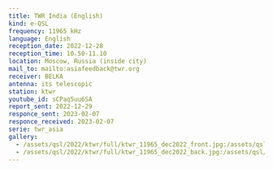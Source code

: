 ```yaml
---
title: TWR India (English)
kind: e-QSL
frequency: 11965 kHz
language: English
reception_date: 2022-12-28
reception_time: 10.50-11.10
location: Moscow, Russia (inside city)
mail_to: mailto:asiafeedback@twr.org
receiver: BELKA
antenna: its telescopic
station: ktwr
youtube_id: sCPaq5uu6SA
report_sent: 2022-12-29
responce_sent: 2023-02-07
responce_received: 2023-02-07
serie: twr_asia
gallery:
  - /assets/qsl/2022/ktwr/full/ktwr_11965_dec2022_front.jpg:/assets/qsl/2022/ktwr/small/ktwr_11965_dec2022_front.jpg
  - /assets/qsl/2022/ktwr/full/ktwr_11965_dec2022_back.jpg:/assets/qsl/2022/ktwr/small/ktwr_11965_dec2022_back.jpg
---
```

